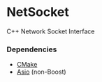 # NetSocket

C++ Network Socket Interface

### Dependencies

* [CMake](https://cmake.org/)
* [Asio](http://think-async.com/Asio/) (non-Boost)
